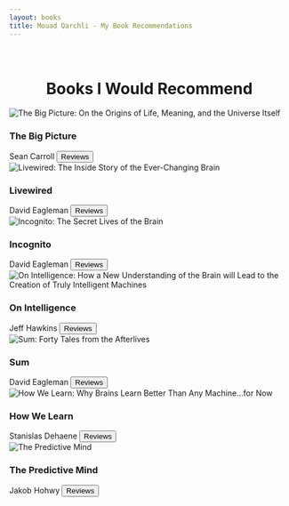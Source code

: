 ```yaml
---
layout: books
title: Mouad Qarchli - My Book Recommendations
---
```

<head>
	<link rel="stylesheet" type="text/css" href="css/book_style.css" />
	<link rel="stylesheet" type="text/css" href="css/books_component.css" />
		<!-- Modernizr is used for flexbox fallback -->
	<script src="js/modernizr.custom.js"></script>
</head>
<div class="view">
	<div class="my__suggestion"><center><h1><br>Books I Would Recommend</h1></center><div>
		<section class="grid">
			<div class="product">
				<div class="product__info">
					<img class="product__image" src="images/The_Big_Picture.jpg" alt="The Big Picture: On the Origins of Life, Meaning, and the Universe Itself" />
					<h3 class="product__title">The Big Picture</h3>
					<span class="product__author highlight">Sean Carroll</span>
					<button class="action action--button" onclick="window.open('https://www.google.com/search?ei=3n-UXoKiN5WZjLsPopiZmAc&q=the+big+picture+on+the+origins+of+life+meaning+and+the+universe+itself+review&oq=The+Big+Picture%3A+On+the+Origins+of+Life%2C+Meaning%2C+and+the+Universe+Itself+&gs_lcp=CgZwc3ktYWIQAxgEMgQIABATMgQIABATMgQIABATMgQIABATMgYIABAeEBMyBggAEB4QEzIGCAAQHhATMgYIABAeEBM6BggAEBYQHjoCCAA6BAgAEB5KCQgXEgUxMi02MEoICBgSBDEyLTNQ_hNYxhhgtSloA3AAeACAATyIAaEBkgEBM5gBAKABAqABAaoBB2d3cy13aXo&sclient=psy-ab')"><i class="fa fa-comments"></i><span class="action__text">Reviews</span></button>
				</div>
			</div>
            <div class="product">
				<div class="product__info">
					<img class="product__image" src="images/Livewired.jpg" alt="Livewired: The Inside Story of the Ever-Changing Brain" />
					<h3 class="product__title">Livewired</h3>
					<span class="product__author highlight">David Eagleman</span>
					<button class="action action--button" onclick="window.open('https://www.google.com/search?client=firefox-b-d&ei=75iwX4L4IJCPlwScsaCABw&q=livewired+review&oq=livewired+re&gs_lcp=CgZwc3ktYWIQARgAMgQIABATMggIABAWEB4QEzIICAAQFhAeEBMyCAgAEBYQHhATMggIABAWEB4QEzIICAAQFhAeEBMyCAgAEBYQHhATMggIABAWEB4QEzIICAAQFhAeEBMyCAgAEBYQHhATOgkILhAKEEMQkwI6BAgAEAo6BQguEJMCOgQIABAeUJDpAVij6wFg-O8BaABwAHgAgAE_iAHuAZIBATSYAQCgAQGqAQdnd3Mtd2l6wAEB&sclient=psy-ab')"><i class="fa fa-comments"></i><span class="action__text">Reviews</span></button>
				</div>
			</div>
			<div class="product">
				<div class="product__info">
					<img class="product__image" src="images/Incognito.jpg" alt="Incognito: The Secret Lives of the Brain" />
					<h3 class="product__title">Incognito</h3>
					<span class="product__author highlight">David Eagleman</span>
					<button class="action action--button" onclick="window.open('https://www.google.com/search?client=firefox-b-d&ei=TYmUXu7dNoXQgwezpqTABQ&q=incognito+rewiez&oq=incognito+rewiez&gs_lcp=CgZwc3ktYWIQAzIECAAQEzIICAAQDRAeEBMyCAgAEA0QHhATMgoIABANEAUQHhATMgoIABANEAUQHhATMgoIABANEAUQHhATMgoIABANEAUQHhATMgoIABANEAUQHhATMgoIABANEAUQHhATMgoIABANEAUQHhATOggIABAWEB4QEzoFCAAQgwE6AggAOgQIABBDOgcIABCDARBDOgQIABAKOgYIABAWEB46CggAEBYQChAeEBNKKQgXEiUwZzQ2Zzc0ZzY4ZzUyZzU0ZzQ5ZzQ1ZzQyZzQ0ZzQ5ZzYxZzY2Sh0IGBIZMGcxZzFnMWcxZzFnMWcxZzFnMWc1ZzJnMlD46hVYqIMWYJyFFmgDcAB4AIABT4gB9waSAQIxOJgBAKABAaoBB2d3cy13aXo&sclient=psy-ab&ved=0ahUKEwiuuOPg3-XoAhUF6OAKHTMTCVgQ4dUDCAs&uact=5')"><i class="fa fa-comments"></i><span class="action__text">Reviews</span></button>
				</div>
			</div>
			<div class="product">
				<div class="product__info">
					<img class="product__image" src="images/On_Intelligence.jpg" alt="On Intelligence: How a New Understanding of the Brain will Lead to the Creation of Truly Intelligent Machines" />
					<h3 class="product__title">On Intelligence</h3>
					<span class="product__author highlight">Jeff Hawkins</span>
					<button class="action action--button" onclick="window.open('https://www.google.com/search?client=firefox-b-d&ei=I4mUXrP2HKrlgwfYxrTYBg&q=on+intelligence+review&oq=on+intelligence+&gs_lcp=CgZwc3ktYWIQAxgGMgQIABBDMgIIADIGCAAQFhAeMgYIABAWEB4yBggAEBYQHjIGCAAQFhAeMgYIABAWEB4yBggAEBYQHjIGCAAQFhAeMgYIABAWEB5KDAgXEggxMS00OWc1NUoKCBgSBjExLTFnM1D_ogJYsKoCYK_GAmgAcAB4AIABM4gBuwGSAQE0mAEAoAEBqgEHZ3dzLXdpeg&sclient=psy-ab')"><i class="fa fa-comments"></i><span class="action__text">Reviews</span></button>
				</div>
			</div>
			<div class="product">
				<div class="product__info">
					<img class="product__image" src="images/Sum.jpg" alt="Sum: Forty Tales from the Afterlives" />
					<h3 class="product__title">Sum</h3>
					<span class="product__author highlight">David Eagleman</span>
					<button class="action action--button" onclick="window.open('https://www.google.com/search?client=firefox-b-d&ei=-IiUXprUA4WAjLsPp6OE4AY&q=sum+forty+tales+from+the+afterlives+review&oq=sum+forty+tales+from+the+afterlives+&gs_lcp=CgZwc3ktYWIQAxgEMgQIABATMgQIABATMgQIABATMgQIABATMgQIABATMggIABAWEB4QEzIICAAQFhAeEBMyCAgAEBYQHhATMggIABAWEB4QEzIICAAQFhAeEBM6BAgAEEM6AggAOgUIABCDAToECAAQCkoaCBcSFjMtNDZnNTNnNTRnNDFnNDNnMTItNjZKFAgYEhAzLTFnMWcxZzFnMWcxMi0xUIEWWNo5YM1MaABwAHgAgAE6iAGKApIBATaYAQCgAQKgAQGqAQdnd3Mtd2l6&sclient=psy-ab')"><i class="fa fa-comments"></i><span class="action__text">Reviews</span></button>
				</div>
			</div>
			<div class="product">
				<div class="product__info">
					<img class="product__image" src="images/How_We_Learn.jpg" alt="How We Learn: Why Brains Learn Better Than Any Machine...for Now" />
					<h3 class="product__title">How We Learn</h3>
					<span class="product__author highlight"> Stanislas Dehaene</span>
					<button class="action action--button" onclick="window.open('https://www.google.com/search?client=firefox-b-d&ei=ZYuUXrDaFKqOlwTNuYC4Bw&q=how+we+learn+stanislas+dehaene+review&oq=how+we+learn+stanislas+dehaene+review&gs_lcp=CgZwc3ktYWIQAzIECAAQEzoCCAA6BggAEBYQHjoFCAAQzQI6CAgAEBYQHhATSgkIFxIFMTItNTRKCAgYEgQxMi04ULYFWOQNYLYOaAFwAHgAgAFDiAGTA5IBATiYAQCgAQGqAQdnd3Mtd2l6&sclient=psy-ab&ved=0ahUKEwjwoIzg4eXoAhUqx4UKHc0cAHcQ4dUDCAs&uact=5')"><i class="fa fa-comments"></i><span class="action__text">Reviews</span></button>
				</div>
			</div>
            <div class="product">
				<div class="product__info">
					<img class="product__image" src="images/The_Predictive_Mind.jpg" alt="The Predictive Mind" />
					<h3 class="product__title">The Predictive Mind</h3>
					<span class="product__author highlight">Jakob Hohwy</span>
					<button class="action action--button" onclick="window.open('https://www.google.com/search?client=firefox-b-d&bih=910&biw=1920&hl=fr&ei=Bk_7XpW8PJGvUvaHtOgG&q=the+predictive+mind+review&oq=the+predictive+mind+rev&gs_lcp=CgZwc3ktYWIQARgAMggIIRAWEB0QHjIICCEQFhAdEB4yCAghEBYQHRAeOgQIABATOggIABAWEB4QE1DtUFjQWWD7YGgAcAB4AIABWogBoQKSAQE0mAEAoAEBqgEHZ3dzLXdpeg&sclient=psy-ab')"><i class="fa fa-comments"></i><span class="action__text">Reviews</span></button>
				</div>
			</div>
		</section>
	</div>